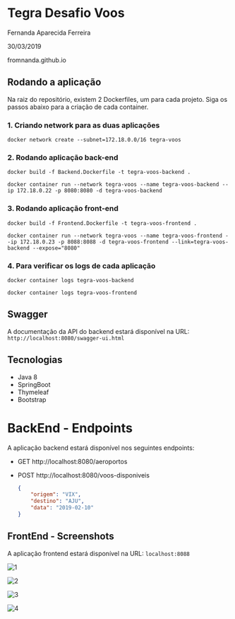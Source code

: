 # Tegra Desafio Voos

Fernanda Aparecida Ferreira

30/03/2019

fromnanda.github.io

## Rodando a aplicação

Na raiz do repositório, existem 2 Dockerfiles, um para cada projeto. Siga os passos abaixo para a criação de cada container.

### 1. Criando network para as duas aplicações

```docker network create --subnet=172.18.0.0/16 tegra-voos```

### 2. Rodando aplicação back-end

```docker build -f Backend.Dockerfile -t tegra-voos-backend .```

```docker container run --network tegra-voos --name tegra-voos-backend --ip 172.18.0.22 -p 8080:8080 -d tegra-voos-backend```

### 3. Rodando aplicação front-end

```docker build -f Frontend.Dockerfile -t tegra-voos-frontend .```

```docker container run --network tegra-voos --name tegra-voos-frontend --ip 172.18.0.23 -p 8088:8088 -d tegra-voos-frontend --link=tegra-voos-backend --expose="8080"```

### 4. Para verificar os logs de cada aplicação

```docker container logs tegra-voos-backend```

```docker container logs tegra-voos-frontend```


## Swagger

A documentação da API do backend estará disponível na URL: ``http://localhost:8080/swagger-ui.html``

## Tecnologias
- Java 8
- SpringBoot
- Thymeleaf
- Bootstrap

# BackEnd - Endpoints

A aplicação backend estará disponível nos seguintes endpoints:

- GET http://localhost:8080/aeroportos
- POST http://localhost:8080/voos-disponiveis

    ```json
    {
        "origem": "VIX",
        "destino": "AJU",
        "data": "2019-02-10"
    }
    ```

## FrontEnd - Screenshots

A aplicação frontend estará disponível na URL: ``localhost:8088``

![1](imagens/1.png)

![2](imagens/2.png)

![3](imagens/3.png)

![4](imagens/4.png)